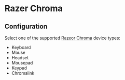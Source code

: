 # Razer Chroma

## Configuration

Select one of the supported [Razeor Chroma](https://www.razer.com/chroma) device types:
* Keyboard
* Mouse
* Headset
* Mousepad
* Keypad
* Chromalink

